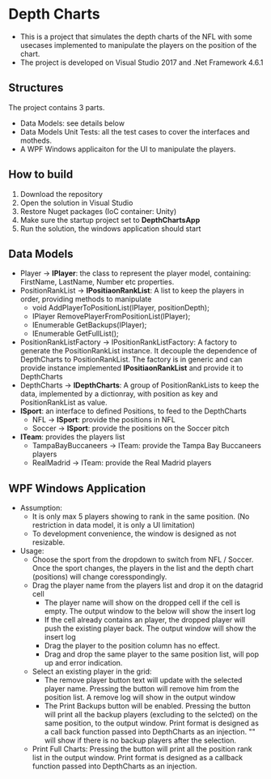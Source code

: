 # Depth Charts
- This is a project that simulates the depth charts of the NFL with some usecases implemented to manipulate the players on the position of the chart.
- The project is developed on Visual Studio 2017 and .Net Framework 4.6.1

## Structures
The project contains 3 parts.
- Data Models: see details below
- Data Models Unit Tests: all the test cases to cover the interfaces and motheds.
- A WPF Windows applicaiton for the UI to manipulate the players.

## How to build
1. Download the repository
2. Open the solution in Visual Studio
3. Restore Nuget packages (IoC container: Unity)
4. Make sure the startup project set to **DepthChartsApp**
5. Run the solution, the windows application should start

## Data Models
- Player -> **IPlayer**: the class to represent the player model, containing: FirstName, LastName, Number etc properties.
- PositionRankList -> **IPositiaonRankList**: A list to keep the players in order, providing methods to manipulate
  - void AddPlayerToPositionList(IPlayer, positionDepth);
  - IPlayer RemovePlayerFromPositionList(IPlayer);
  - IEnumerable<IPlayer> GetBackups(IPlayer);
  - IEnumerable<IPlayer> GetFullList();
- PositionRankListFactory -> IPositionRankListFactory: A factory to generate the PositionRankList instance. It decouple the dependence of DepthCharts to PositionRankList. The factory is in generic and can provide instance implemented **IPositiaonRankList** and provide it to DepthCharts
- DepthCharts -> **IDepthCharts**: A group of PositionRankLists to keep the data, implemented by a dictionray, with position as key and PositionRankList as value.
- **ISport**: an interface to defined Positions, to feed to the DepthCharts
  - NFL -> **ISport**: provide the positions in NFL
  - Soccer -> **ISport**: provide the positions on the Soccer pitch
- **ITeam**: provides the players list
  - TampaBayBuccaneers -> ITeam: provide the Tampa Bay Buccaneers players
  - RealMadrid -> ITeam: provide the Real Madrid players

## WPF Windows Application
- Assumption:
  - It is only max 5 players showing to rank in the same position. (No restriction in data model, it is only a UI limitation)
  - To development convenience, the window is designed as not resizable.
- Usage:
  - Choose the sport from the dropdown to switch from NFL / Soccer. Once the sport changes, the players in the list and the depth chart (positions) will change coresspondingly.
  - Drag the player name from the players list and drop it on the datagrid cell
    - The player name will show on the dropped cell if the cell is empty. The output window to the below will show the insert log
    - If the cell already contains an player, the dropped player will push the existing player back. The output window will show the insert log
    - Drag the player to the position column has no effect.
    - Drag and drop the same player to the same position list, will pop up and error indication.
  - Select an existing player in the grid:
    - The remove player button text will update with the selected player name. Pressing the button will remove him from the position list. A remove log will show in the output window
    - The Print Backups button will be enabled. Pressing the button will print all the backup players (excluding to the selcted) on the same position, to the output window. Print format is designed as a call back function passed into DepthCharts as an injection. "<NO LIST>" will show if there is no backup players after the selection.
  - Print Full Charts: Pressing the button will print all the position rank list in the output window. Print format is designed as a callback function passed into DepthCharts as an injection.